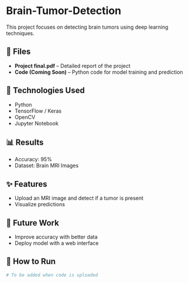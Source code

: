 # Brain-Tumor-Detection

This project focuses on detecting brain tumors using deep learning techniques.

## 📁 Files
- **Project final.pdf** – Detailed report of the project
- **Code (Coming Soon)** – Python code for model training and prediction

## 🚀 Technologies Used
- Python
- TensorFlow / Keras
- OpenCV
- Jupyter Notebook

## 📊 Results
- Accuracy: 95%
- Dataset: Brain MRI Images

## ✨ Features
- Upload an MRI image and detect if a tumor is present
- Visualize predictions

## 📌 Future Work
- Improve accuracy with better data
- Deploy model with a web interface

## 🔗 How to Run
```bash
# To be added when code is uploaded
